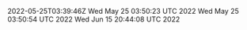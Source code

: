 2022-05-25T03:39:46Z
Wed May 25 03:50:23 UTC 2022
Wed May 25 03:50:54 UTC 2022
Wed Jun 15 20:44:08 UTC 2022
